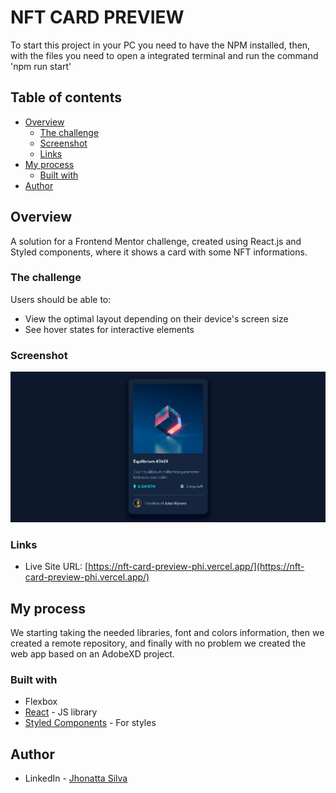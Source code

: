 #  NFT CARD PREVIEW

To start this project in your PC you need to have the NPM installed, then, with the files you need to open a integrated terminal and run the command 'npm run start'

## Table of contents

- [Overview](#overview)
  - [The challenge](#the-challenge)
  - [Screenshot](#screenshot)
  - [Links](#links)
- [My process](#my-process)
  - [Built with](#built-with)
- [Author](#author)

## Overview

A solution for a Frontend Mentor challenge, created using React.js and Styled components, where it shows a card with some NFT informations.
### The challenge

Users should be able to:

- View the optimal layout depending on their device's screen size
- See hover states for interactive elements

### Screenshot

![](./src/img/screenshot.png)

### Links

- Live Site URL: [https://nft-card-preview-phi.vercel.app/](https://nft-card-preview-phi.vercel.app/)

## My process

We starting taking the needed libraries, font and colors information, then we created a remote repository, and finally with no problem we created the web app based on an AdobeXD project.
### Built with

- Flexbox
- [React](https://reactjs.org/) - JS library
- [Styled Components](https://styled-components.com/) - For styles

## Author

- LinkedIn - [Jhonatta Silva](https://www.linkedin.com/in/jhonatta-silva-dev/)
